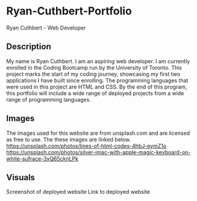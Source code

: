 # Ryan-Cuthbert-Portfolio
Ryan Cuthbert - Web Developer

## Description
My name is Ryan Cuthbert. I am an aspiring web developer. I am currently enrolled in the Coding Bootcamp run by the University of Toronto. This project marks the start of my coding journey, showcasing my first two applications I have built since enrolling. The programming languages that were used in this project are HTML and CSS. By the end of this program, this portfolio will include a wide range of deployed projects from a wide range of programming languages.

## Images
The images used for this website are from unsplash.com and are licensed as free to use. The these images are linked below.
https://unsplash.com/photos/lines-of-html-codes-4hbJ-eymZ1o
https://unsplash.com/photos/silver-imac-with-apple-magic-keyboard-on-white-sufrace-3xQ65cknLPk

## Visuals

Screenshot of deployed website
Link to deployed website


